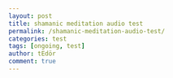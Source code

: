 ```yaml
---
layout: post
title: shamanic meditation audio test
permalink: /shamanic-meditation-audio-test/
categories: test
tags: [ongoing, test]
author: tEdör
comment: true
---
```

<br>

<script>(function(t,e,s,n){var o,a,c;t.SMCX=t.SMCX||[],e.getElementById(n)||(o=e.getElementsByTagName(s),a=o[o.length-1],c=e.createElement(s),c.type="text/javascript",c.async=!0,c.id=n,c.src=["https:"===location.protocol?"https://":"http://","widget.surveymonkey.com/collect/website/js/tRaiETqnLgj758hTBazgd5Jg7XCr_2FUrXDR08jhugm9Nnm1fkw3E1MxvCNDnxjFmK.js"].join(""),a.parentNode.insertBefore(c,a))})(window,document,"script","smcx-sdk");</script>
